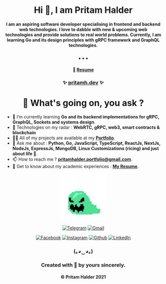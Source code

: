 <div align="center">

# Hi 👋, I am Pritam Halder

#### I am an aspiring software developer specialising in frontend and backend web technologies. I love to dabble with new & upcoming web technologies and provide solutions to real world problems. Currently, I am learning Go and its design principles with gRPC framework and GraphQL technologies.

### &bull; &bull; &bull;

#### **📃 [Resume](./assets/resume/Resume%20-%20Pritam%20Halder.pdf)**

### ✨ **[pritamh.dev](https://pritamh.netlify.app)** ✨

</div>

<!--  -->
<!--  -->
<!--  -->
<!--  -->
<!--  -->

<h1 align='center'> 🍔 What's going on, you ask ? </h1>

-   🌱 I’m currently learning **Go and its backend implementations for gRPC, GraphQL, Sockets and systems design**.
-   🎯 Technologies on my radar : **WebRTC, gRPC, web3, smart contracts & blockchain**
-   👨‍💻 All of my projects are available at my **[Portfolio](https://pritamh.netlify.app)**.
-   💬 Ask me about : **Python, Go, JavaScript, TypeScript, ReactJs, NextJs, NodeJs, ExpressJs, MongoDB, Linux Customizations (ricing) and just about life 🤗**.
-   📫 How to reach me ? **pritamhalder.portfolio@gmail.com**.
-   📄 Get to know about my academic experiences : **[My Resume](./assets/resume/Resume%20-%20Pritam%20Halder.pdf)**.

<!--  -->
<!--  -->
<!--  -->
<!--  -->
<!--  -->

<div align="center">

<img src="./assets/contact.gif" alt="contact" width="30%">

[![Telegram](https://img.shields.io/badge/Telegram-2CA5E0?style=for-the-badge&logo=telegram&logoColor=white)](https://t.me/pritam_poseidon)
[![Gmail](https://img.shields.io/badge/Gmail-D14836?style=for-the-badge&logo=gmail&logoColor=white)](mailto:pritamhalder.portfolio@gmail.com)

[![Facebook](https://img.shields.io/badge/Facebook-1877F2?style=for-the-badge&logo=facebook&logoColor=white)](https://facebook.com/pritamhalder0506)
[![Instagram](https://img.shields.io/badge/Instagram-E4405F?style=for-the-badge&logo=instagram&logoColor=white)](https://instagram.com/pritam.poseidon)
[![Github](https://img.shields.io/badge/GitHub-100000?style=for-the-badge&logo=github&logoColor=white)](https://github.com/poseidon-code)
[![LinkedIn](https://img.shields.io/badge/LinkedIn-0077B5?style=for-the-badge&logo=linkedin&logoColor=white)](https://linkedin.com/in/pritamhalder0506)

</div>

<!--  -->
<!--  -->
<!--  -->
<!--  -->
<!--  -->

<div align="center">

### **(｡◕‿◕｡)**

### Created with 💙 by yours sincerely.

#### &copy; Pritam Halder 2021

</div>
